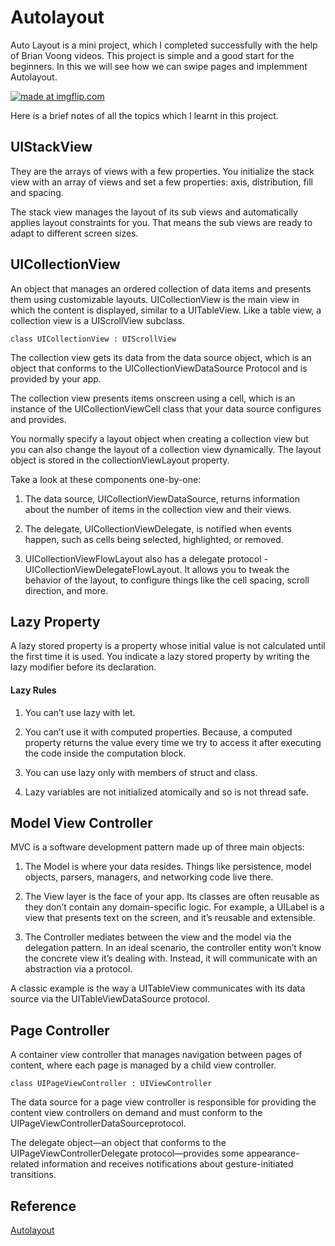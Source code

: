 # Autolayout

Auto Layout is a mini project, which I completed successfully with the help of Brian Voong videos. This project is simple and a good start for the beginners. In this we will see how we can swipe pages and  implemment Autolayout. 

<a href="https://imgflip.com/gif/3mhdv4"><img src="https://i.imgflip.com/3mhdv4.gif" title="made at imgflip.com"/></a>



Here is a brief notes of all the topics which I learnt in this project.

## UIStackView

They are the arrays of views with a few properties. You initialize the stack view with an array of views and set a few properties: axis, distribution, fill and spacing. 

The stack view manages the layout of its sub views and automatically applies layout constraints for you. That means the sub views are ready to adapt to different screen sizes.

## UICollectionView

An object that manages an ordered collection of data items and presents them using customizable layouts. UICollectionView is the main view in which the content is displayed, similar to a UITableView. Like a table view, a collection view is a UIScrollView subclass.

```
class UICollectionView : UIScrollView
```

The collection view gets its data from the data source object, which is an object that conforms to the UICollectionViewDataSource Protocol and is provided by your app.

The collection view presents items onscreen using a cell, which is an instance of the UICollectionViewCell class that your data source configures and provides.

You normally specify a layout object when creating a collection view but you can also change the layout of a collection view dynamically. The layout object is stored in the collectionViewLayout property. 

Take a look at these components one-by-one:
1.  The data source, UICollectionViewDataSource, returns information 
about the number of items in the collection view and their views.

2. The delegate, UICollectionViewDelegate, is notified when events 
happen, such as cells being selected, highlighted, or removed.

3. UICollectionViewFlowLayout also has a delegate protocol - 
UICollectionViewDelegateFlowLayout. It allows you to tweak the 
behavior of the layout, to configure things like the cell spacing, 
scroll direction, and more.

## Lazy Property

A lazy stored property is a property whose initial value is not calculated until the first time it is used. You indicate a lazy stored property by writing the lazy modifier before its declaration.

#### Lazy Rules
1.  You can’t use lazy with let.

2.  You can’t use it with computed properties. Because, a computed 
property returns the value every time we try to access it after 
executing the code inside the computation block.

3.  You can use lazy only with members of struct and class.

4.  Lazy variables are not initialized atomically and so is not thread 
safe.

## Model View Controller

MVC is a software development pattern made up of three main objects:

1.  The Model is where your data resides. Things like persistence, model 
objects, parsers, managers, and networking code live there.

2.  The View layer is the face of your app. Its classes are often 
reusable as they don’t contain any domain-specific logic. For 
example, a UILabel is a view that presents text on the screen, and 
it’s reusable and extensible.

3.  The Controller mediates between the view and the model via the 
delegation pattern. In an ideal scenario, the controller entity won’t 
know the concrete view it’s dealing with. Instead, it will 
communicate with an abstraction via a protocol. 

A classic example is the way a UITableView communicates with its data 
source via the UITableViewDataSource protocol.

##  Page Controller

A container view controller that manages navigation between pages of content, where each page is managed by a child view controller.

```
class UIPageViewController : UIViewController

```
The data source for a page view controller is responsible for providing the content view controllers on demand and must conform to the UIPageViewControllerDataSourceprotocol. 

The delegate object—an object that conforms to the UIPageViewControllerDelegate protocol—provides some appearance-related information and receives notifications about gesture-initiated transitions.


## Reference 
[Autolayout](https://www.youtube.com/watch?v=9RydRg0ZKaI&list=PL0dzCUj1L5JHdeOlzJtp5zlsdrliJTC7F)


